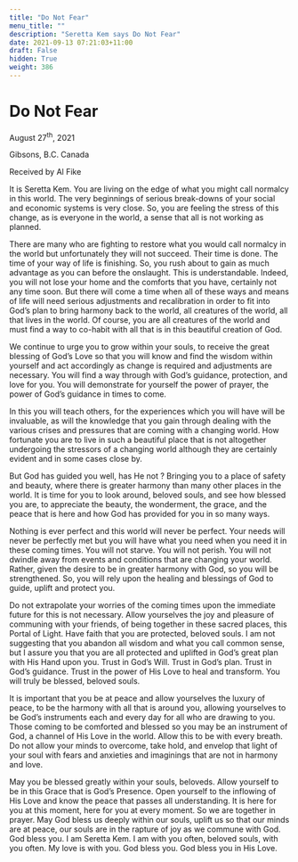 ```yaml
---
title: "Do Not Fear"
menu_title: ""
description: "Seretta Kem says Do Not Fear"
date: 2021-09-13 07:21:03+11:00
draft: False
hidden: True
weight: 386
---
```

# Do Not Fear

August 27<sup>th</sup>, 2021

Gibsons, B.C. Canada

Received by Al Fike


It is Seretta Kem. You are living on the edge of what you might call normalcy in this world. The very beginnings of serious break-downs of your social and economic systems is very close. So, you are feeling the stress of this change, as is everyone in the world, a sense that all is not working as planned. 

There are many who are fighting to restore what you would call normalcy in the world but unfortunately they will not succeed. Their time is done. The time of your way of life is finishing. So, you rush about to gain as much advantage as you can before the onslaught. This is understandable. Indeed, you will not lose your home and the comforts that you have, certainly not any time soon. But there will come a time when all of these ways and means of life will need serious adjustments and recalibration in order to fit into God’s plan to bring harmony back to the world, all creatures of the world, all that lives in the world. Of course, you are all creatures of the world and must find a way to co-habit with all that is in this beautiful creation of God.

We continue to urge you to grow within your souls, to receive the great blessing of God’s Love so that you will know and find the wisdom within yourself and act accordingly as change is required and adjustments are necessary. You will find a way through with God’s guidance, protection, and love for you. You will demonstrate for yourself the power of prayer, the power of God’s guidance in times to come.

In this you will teach others, for the experiences which you will have will be invaluable, as will the knowledge that you gain through dealing with the various crises and pressures that are coming with a changing world. How fortunate you are to live in such a beautiful place that is not altogether undergoing the stressors of a changing world although they are certainly evident and in some cases close by. 

But God has guided you well, has He not ? Bringing you to a place of safety and beauty, where there is greater harmony than many other places in the world. It is time for you to look around, beloved souls, and see how blessed you are, to appreciate the beauty, the wonderment, the grace, and the peace that is here and how God has provided for you in so many ways.

Nothing is ever perfect and this world will never be perfect. Your needs will never be perfectly met but you will have what you need when you need it in these coming times. You will not starve. You will not perish. You will not dwindle away from events and conditions that are changing your world. Rather, given the desire to be in greater harmony with God, so you will be strengthened. So, you will rely upon the healing and blessings of God to guide, uplift and  protect you. 

Do not extrapolate your worries of the coming times upon the immediate future for this is not necessary. Allow yourselves the joy and pleasure of communing with your friends, of being together in these sacred places, this Portal of Light. Have faith that you are protected, beloved souls. I am not suggesting that you abandon all wisdom and what you call common sense, but I assure you that you are all protected and uplifted in God’s great plan with His Hand upon you. Trust in God’s Will. Trust in God’s plan. Trust in God’s guidance. Trust in the power of His Love to heal and transform. You will truly be blessed, beloved souls.

It is important that you be at peace and allow yourselves the luxury of peace, to be the harmony with all that is around you, allowing yourselves to be God’s instruments each and every day for all who are drawing to you. Those coming to be comforted and blessed so you may be an instrument of God, a channel of His Love in the world. Allow this to be with every breath. Do not allow your minds to overcome, take hold, and envelop that light of your soul with fears and anxieties and imaginings that are not in harmony and love. 

May you be blessed greatly within your souls, beloveds. Allow yourself to be in this Grace that is God’s Presence. Open yourself to the inflowing of His Love and know the peace that passes all understanding. It is here for you at this moment, here for you at every moment. So we are together in prayer. May God bless us deeply within our souls, uplift us so that our minds are at peace, our souls are in the rapture of joy as we commune with God.
God bless you. I am Seretta Kem. I am with you often, beloved souls, with you often. My love is with you. God bless you. God bless you in His Love.